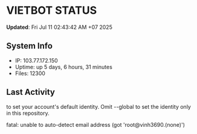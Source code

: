 # VIETBOT STATUS
**Updated**: Fri Jul 11 02:43:42 AM +07 2025

## System Info
- IP: 103.77.172.150
- Uptime: up 5 days, 6 hours, 31 minutes
- Files: 12300

## Last Activity

to set your account's default identity.
Omit --global to set the identity only in this repository.

fatal: unable to auto-detect email address (got 'root@vinh3690.(none)')
